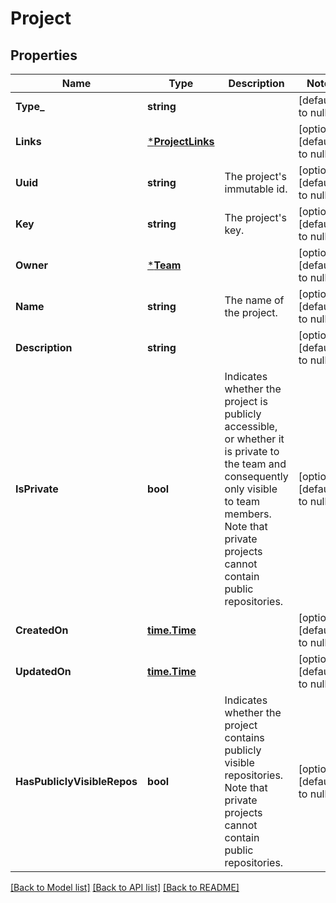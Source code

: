 # Project

## Properties
Name | Type | Description | Notes
------------ | ------------- | ------------- | -------------
**Type_** | **string** |  | [default to null]
**Links** | [***ProjectLinks**](project_links.md) |  | [optional] [default to null]
**Uuid** | **string** | The project&#39;s immutable id. | [optional] [default to null]
**Key** | **string** | The project&#39;s key. | [optional] [default to null]
**Owner** | [***Team**](team.md) |  | [optional] [default to null]
**Name** | **string** | The name of the project. | [optional] [default to null]
**Description** | **string** |  | [optional] [default to null]
**IsPrivate** | **bool** |  Indicates whether the project is publicly accessible, or whether it is private to the team and consequently only visible to team members. Note that private projects cannot contain public repositories. | [optional] [default to null]
**CreatedOn** | [**time.Time**](time.Time.md) |  | [optional] [default to null]
**UpdatedOn** | [**time.Time**](time.Time.md) |  | [optional] [default to null]
**HasPubliclyVisibleRepos** | **bool** |  Indicates whether the project contains publicly visible repositories. Note that private projects cannot contain public repositories. | [optional] [default to null]

[[Back to Model list]](../README.md#documentation-for-models) [[Back to API list]](../README.md#documentation-for-api-endpoints) [[Back to README]](../README.md)


